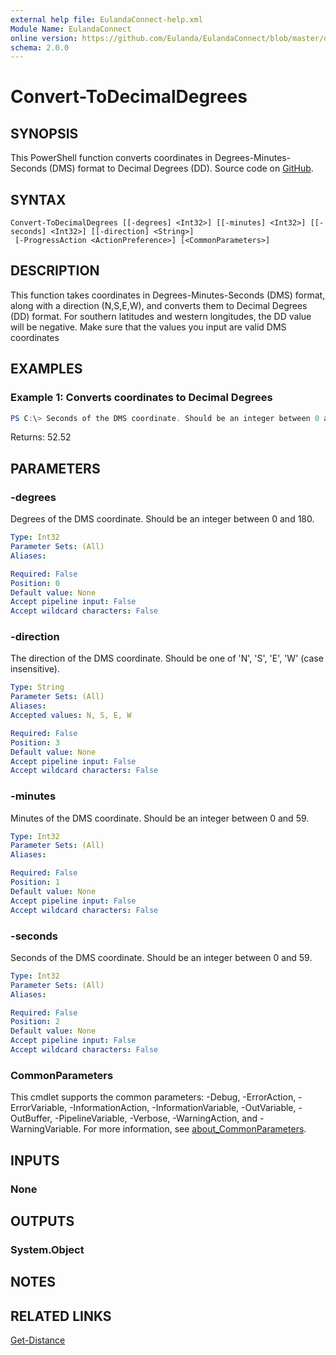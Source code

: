 ```yaml
---
external help file: EulandaConnect-help.xml
Module Name: EulandaConnect
online version: https://github.com/Eulanda/EulandaConnect/blob/master/docs/Convert-ToDecimalDegrees.md
schema: 2.0.0
---
```


# Convert-ToDecimalDegrees

## SYNOPSIS
This PowerShell function converts coordinates in Degrees-Minutes-Seconds (DMS) format to Decimal Degrees (DD). Source code on [GitHub](https://github.com/Eulanda/EulandaConnect/blob/master/source/public/Convert-ToDecimalDegrees.ps1).

## SYNTAX

```
Convert-ToDecimalDegrees [[-degrees] <Int32>] [[-minutes] <Int32>] [[-seconds] <Int32>] [[-direction] <String>]
 [-ProgressAction <ActionPreference>] [<CommonParameters>]
```

## DESCRIPTION
This function takes coordinates in Degrees-Minutes-Seconds (DMS) format, along with a direction (N,S,E,W), and converts them to Decimal Degrees (DD) format. For southern latitudes and western longitudes, the DD value will be negative. Make sure that the values you input are valid DMS coordinates

## EXAMPLES

### Example 1: Converts coordinates to Decimal Degrees
```powershell
PS C:\> Seconds of the DMS coordinate. Should be an integer between 0 and 59.
```

Returns: 52.52

## PARAMETERS

### -degrees
Degrees of the DMS coordinate. Should be an integer between 0 and 180.

```yaml
Type: Int32
Parameter Sets: (All)
Aliases:

Required: False
Position: 0
Default value: None
Accept pipeline input: False
Accept wildcard characters: False
```

### -direction
The direction of the DMS coordinate. Should be one of 'N', 'S', 'E', 'W' (case insensitive).

```yaml
Type: String
Parameter Sets: (All)
Aliases:
Accepted values: N, S, E, W

Required: False
Position: 3
Default value: None
Accept pipeline input: False
Accept wildcard characters: False
```

### -minutes
Minutes of the DMS coordinate. Should be an integer between 0 and 59.

```yaml
Type: Int32
Parameter Sets: (All)
Aliases:

Required: False
Position: 1
Default value: None
Accept pipeline input: False
Accept wildcard characters: False
```

### -seconds
Seconds of the DMS coordinate. Should be an integer between 0 and 59.

```yaml
Type: Int32
Parameter Sets: (All)
Aliases:

Required: False
Position: 2
Default value: None
Accept pipeline input: False
Accept wildcard characters: False
```


### CommonParameters
This cmdlet supports the common parameters: -Debug, -ErrorAction, -ErrorVariable, -InformationAction, -InformationVariable, -OutVariable, -OutBuffer, -PipelineVariable, -Verbose, -WarningAction, and -WarningVariable. For more information, see [about_CommonParameters](http://go.microsoft.com/fwlink/?LinkID=113216).

## INPUTS

### None

## OUTPUTS

### System.Object
## NOTES

## RELATED LINKS

[Get-Distance](../functions/Get-Distance.md)





